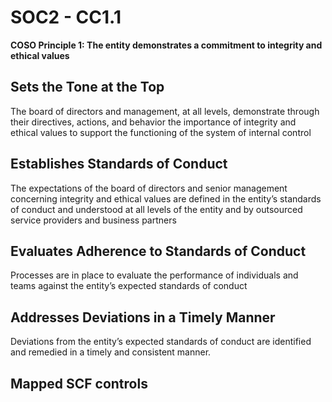 # SOC2 - CC1.1
**COSO Principle 1: The entity demonstrates a commitment to integrity and ethical values**
## Sets the Tone at the Top
The board of directors and management, at all levels, demonstrate through their directives, actions, and behavior the importance of integrity and ethical values to support the functioning of the system of internal control
## Establishes Standards of Conduct
The expectations of the board of directors and senior management concerning integrity and ethical values are defined in the entity’s standards of conduct and understood at all levels of the entity and by outsourced service providers and business partners
## Evaluates Adherence to Standards of Conduct
Processes are in place to evaluate the performance of individuals and teams against the entity’s expected standards of conduct
## Addresses Deviations in a Timely Manner
Deviations from the entity’s expected standards of conduct are identified and remedied in a timely and consistent manner.
## Mapped SCF controls